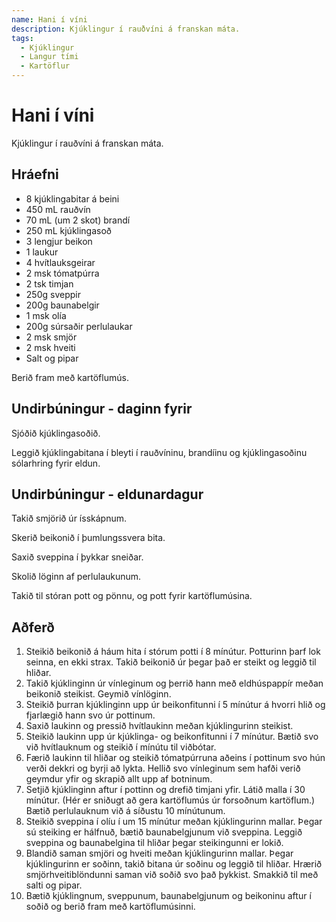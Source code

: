 ```yaml
---
name: Hani í víni
description: Kjúklingur í rauðvíni á franskan máta.
tags:
  - Kjúklingur
  - Langur tími
  - Kartöflur
---
```


# Hani í víni

Kjúklingur í rauðvíni á franskan máta.

## Hráefni

- 8 kjúklingabitar á beini
- 450 mL rauðvín
- 70 mL (um 2 skot) brandí
- 250 mL kjúklingasoð
- 3 lengjur beikon
- 1 laukur
- 4 hvítlauksgeirar
- 2 msk tómatpúrra
- 2 tsk timjan
- 250g sveppir
- 200g baunabelgir
- 1 msk olía
- 200g súrsaðir perlulaukar
- 2 msk smjör
- 2 msk hveiti
- Salt og pipar

Berið fram með kartöflumús.

## Undirbúningur - daginn fyrir

Sjóðið kjúklingasoðið.

Leggið kjúklingabitana í bleyti í rauðvíninu, brandíinu og kjúklingasoðinu sólarhring fyrir eldun.

## Undirbúningur - eldunardagur

Takið smjörið úr ísskápnum.

Skerið beikonið í þumlungssvera bita.

Saxið sveppina í þykkar sneiðar.

Skolið löginn af perlulaukunum.

Takið til stóran pott og pönnu, og pott fyrir kartöflumúsina.

## Aðferð

1. Steikið beikonið á háum hita í stórum potti í 8 mínútur. Potturinn þarf lok seinna, en ekki strax. Takið beikonið úr þegar það er steikt og leggið til hliðar.
2. Takið kjúklinginn úr vínleginum og þerrið hann með eldhúspappír meðan beikonið steikist. Geymið vínlöginn.
3. Steikið þurran kjúklinginn upp úr beikonfitunni í 5 mínútur á hvorri hlið og fjarlægið hann svo úr pottinum.
4. Saxið laukinn og pressið hvítlaukinn meðan kjúklingurinn steikist.
5. Steikið laukinn upp úr kjúklinga- og beikonfitunni í 7 mínútur. Bætið svo við hvítlauknum og steikið í mínútu til viðbótar.
6. Færið laukinn til hliðar og steikið tómatpúrruna aðeins í pottinum svo hún verði dekkri og byrji að lykta. Hellið svo vínleginum sem hafði verið geymdur yfir og skrapið allt upp af botninum.
7. Setjið kjúklinginn aftur í pottinn og drefið timjani yfir. Látið malla í 30 mínútur. (Hér er sniðugt að gera kartöflumús úr forsoðnum kartöflum.) Bætið perlulauknum við á síðustu 10 mínútunum.
8. Steikið sveppina í olíu í um 15 mínútur meðan kjúklingurinn mallar. Þegar sú steiking er hálfnuð, bætið baunabelgjunum við sveppina. Leggið sveppina og baunabelgina til hliðar þegar steikingunni er lokið.
9. Blandið saman smjöri og hveiti meðan kjúklingurinn mallar. Þegar kjúklingurinn er soðinn, takið bitana úr soðinu og leggið til hliðar. Hrærið smjörhveitiblöndunni saman við soðið svo það þykkist. Smakkið til með salti og pipar.
10. Bætið kjúklingnum, sveppunum, baunabelgjunum og beikoninu aftur í soðið og berið fram með kartöflumúsinni.
